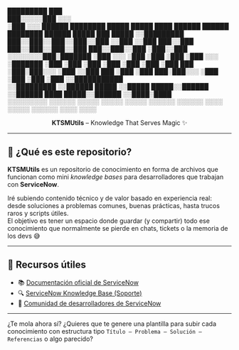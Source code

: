   █████████                                  ███                                                       
 ███░░░░░███                                ░░░                                                        
░███    ░░░   ██████  ████████  █████ █████ ████   ██████   ██████  ████████    ██████  █████ ███ █████
░░█████████  ███░░███░░███░░███░░███ ░░███ ░░███  ███░░███ ███░░███░░███░░███  ███░░███░░███ ░███░░███ 
 ░░░░░░░░███░███████  ░███ ░░░  ░███  ░███  ░███ ░███ ░░░ ░███████  ░███ ░███ ░███ ░███ ░███ ░███ ░███ 
 ███    ░███░███░░░   ░███      ░░███ ███   ░███ ░███  ███░███░░░   ░███ ░███ ░███ ░███ ░░███████████  
░░█████████ ░░██████  █████      ░░█████    █████░░██████ ░░██████  ████ █████░░██████   ░░████░████   
 ░░░░░░░░░   ░░░░░░  ░░░░░        ░░░░░    ░░░░░  ░░░░░░   ░░░░░░  ░░░░ ░░░░░  ░░░░░░     ░░░░ ░░░░    
 
<p align="center">
  <strong>KTSMUtils</strong> – Knowledge That Serves Magic ✨
</p>

---

## 🧠 ¿Qué es este repositorio?

**KTSMUtils** es un repositorio de conocimiento en forma de archivos que funcionan como mini *knowledge bases* para desarrolladores que trabajan con **ServiceNow**.

Iré subiendo contenido técnico y de valor basado en experiencia real: desde soluciones a problemas comunes, buenas prácticas, hasta trucos raros y scripts útiles.  
El objetivo es tener un espacio donde guardar (y compartir) todo ese conocimiento que normalmente se pierde en chats, tickets o la memoria de los devs 😅

---

## 📎 Recursos útiles

- 📚 [Documentación oficial de ServiceNow](https://developer.servicenow.com/dev.do#!/reference)
- 🔍 [ServiceNow Knowledge Base (Soporte)](https://support.servicenow.com/kb)
- 💬 [Comunidad de desarrolladores de ServiceNow](https://developer.servicenow.com/dev.do#!/community)

---

¿Te mola ahora sí? ¿Quieres que te genere una plantilla para subir cada conocimiento con estructura tipo `Título – Problema – Solución – Referencias` o algo parecido?

                                                                              
                                                                              
                                                                                                                              
